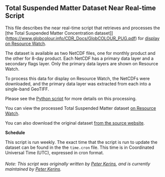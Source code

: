## Total Suspended Matter Dataset Near Real-time Script
This file describes the near real-time script that retrieves and processes the [the Total Suspended Matter Concentration dataset]](https://www.globcolour.info/CDR_Docs/GlobCOLOUR_PUG.pdf) for [display on Resource Watch](https://resourcewatch.org/data/explore/6ad0f556-20fd-4ddf-a5cc-bf93c003a463).

The dataset is available as two NetCDF files, one for monthly product and the other for 8-day product. Each NetCDF has a primary data layer and a secondary flags layer. Only the primary data layers are shown on Resource Watch.

To process this data for display on Resource Watch, the NetCDFs were downloaded, and the primary data layer was extracted from each into a single-band GeoTIFF.

Please see the [Python script](https://github.com/resource-watch/nrt-scripts/blob/ocn_007_debug/ocn_011_nrt_rw0_total_suspended_matter/contents/src/__init__.py) for more details on this processing.

You can view the processed Total Suspended Matter dataset [on Resource Watch](https://resourcewatch.org/data/explore/6ad0f556-20fd-4ddf-a5cc-bf93c003a463).

You can also download the original dataset [from the source website](https://www.globcolour.info/products_description.html).

**Schedule**

This script is run weekly. The exact time that the script is run to update the dataset can be found in the the `time.cron` file. This time is in Coordinated Universal Time (UTC), expressed in cron format.


###### Note: This script was originally written by [Peter Kerins](https://www.wri.org/profile/peter-kerins), and is currently maintained by [Peter Kerins](https://www.wri.org/profile/peter-kerins).
